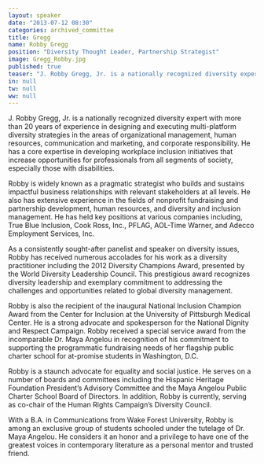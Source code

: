 ```yaml
---
layout: speaker
date: "2013-07-12 08:30"
categories: archived_committee
title: Gregg
name: Robby Gregg
position: "Diversity Thought Leader, Partnership Strategist"
image: Gregg_Robby.jpg
published: true
teaser: "J. Robby Gregg, Jr. is a nationally recognized diversity expert with more than 20 years of experience in designing and executing multi-platform diversity strategies."
in: null
tw: null
ww: null
---
```


J. Robby Gregg, Jr. is a nationally recognized diversity expert with more than 20 years of experience in designing and executing multi-platform diversity strategies in the areas of organizational management, human resources, communication and marketing, and corporate responsibility. He has a core expertise in developing workplace inclusion initiatives that increase opportunities for professionals from all segments of society, especially those with disabilities.

Robby is widely known as a pragmatic strategist who builds and sustains impactful business relationships with relevant stakeholders at all levels. He also has extensive experience in the fields of nonprofit fundraising and partnership development, human resources, and diversity and inclusion management. He has held key positions at various companies including, True Blue Inclusion, Cook Ross, Inc., PFLAG, AOL-Time Warner, and Adecco Employment Services, Inc.

As a consistently sought-after panelist and speaker on diversity issues, Robby has received numerous accolades for his work as a diversity practitioner including the 2012 Diversity Champions Award, presented by the World Diversity Leadership Council. This prestigious award recognizes diversity leadership and exemplary commitment to addressing the challenges and opportunities related to global diversity management.

Robby is also the recipient of the inaugural National Inclusion Champion Award from the Center for Inclusion at the University of Pittsburgh Medical Center. He is a strong advocate and spokesperson for the National Dignity and Respect Campaign.  Robby received a special service award from the incomparable Dr. Maya Angelou in recognition of his commitment to supporting the programmatic fundraising needs of her flagship public charter school for at-promise students in Washington, D.C.

Robby is a staunch advocate for equality and social justice. He serves on a number of boards and committees including the Hispanic Heritage Foundation President’s Advisory Committee and the Maya Angelou Public Charter School Board of Directors. In addition, Robby is currently, serving as co-chair of the Human Rights Campaign’s Diversity Council.

With a B.A. in Communications from Wake Forest University, Robby is among an exclusive group of students schooled under the tutelage of Dr. Maya Angelou. He considers it an honor and a privilege to have one of the greatest voices in contemporary literature as a personal mentor and trusted friend.

